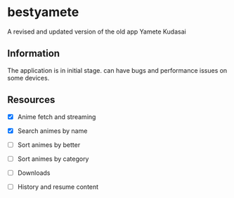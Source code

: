 # bestyamete

A revised and updated version of the old app Yamete Kudasai

## Information
The application is in initial stage. can have bugs and performance issues on some devices.

## Resources 
- [x] Anime fetch and streaming
- [x] Search animes by name
- [ ] Sort animes by better
- [ ] Sort animes by category
- [ ] Downloads
- [ ] History and resume content

